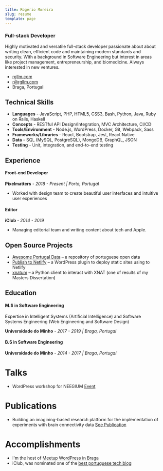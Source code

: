 ```yaml
---
title: Rogério Moreira
slug: resume
template: page
---
```


### Full-stack Developer

Highly motivated and versatile full-stack developer passionate about about writing clean, efficient code and maintaining modern standards and security. With a background in Software Engineering but interest in areas like project management, entrepreneurship, and biomedicine. Always interested in new ventures.

- [rgllm.com](https://rgllm.com)
- [r@rgllm.com](mailto:r[AT]rgllm[DOT]com)
- Braga, Portugal

## Technical Skills

- **Languages** - JavaScript, PHP, HTML5, CSS3, Bash, Python, Java, Ruby on Rails, Haskell
- **Concepts** - RESTful API Design/Integration, MVC Architecture, CI/CD
- **Tools/Environment** - Node.js, WordPress, Docker, Git, Webpack, Sass
- **Frameworks/Libraries** - React, Bootstrap, Jest, React Native
- **Data** - SQL (MySQL, PostgreSQL), MongoDB, GraphQL, JSON
- **Testing** - Unit, integration, and end-to-end testing

## Experience

#### Front-end Developer

**Pixelmatters** - _2018 - Present | Porto, Portugal_

- Worked with design team to create beautiful user interfaces and intuitive user experiences

#### Editor

**iClub** - _2014 - 2019_

- Managing editorial team and writing content about tech and Apple.

## Open Source Projects

- [Awesome Portugal Data](https://github.com/rgllm/awesome-portugal-data/) – a repository of portuguese open data
- [Publish to Netlify](https://wordpress.org/plugins/publish-to-netlify/) – a WordPress plugin to deploy static sites using to Netlify
- [xnatum](https://pypi.org/project/xnatum/) – a Python client to interact with XNAT (one of results of my Masters Dissertation)

## Education

#### M.S in Software Engineering

Expertise in Intelligent Systems (Artificial Intelligence) and Software Systems Engineering (Web Engineering and Software Design)

**Universidade do Minho** - _2017 - 2019 | Braga, Portugal_

#### B.S  in Software Engineering

**Universidade do Minho** - _2014 - 2017 | Braga, Portugal_

# Talks

- WordPress workshop for NEEGIUM [Event](https://www.facebook.com/events/429278770844403/)

# Publications

- Building an imagining-based research platform for the implementation of experiments with brain connectivity data [See Publication](https://repositorium.sdum.uminho.pt/)

# Accomplishments

- I'm the host of [Meetup WordPress in Braga](https://www.meetup.com/Meetup-WordPress-de-Braga/)
- iClub, was nominated one of the [best portuguese tech blog](https://iclub.pt/iclub-nomeado-blog-do-ano/)